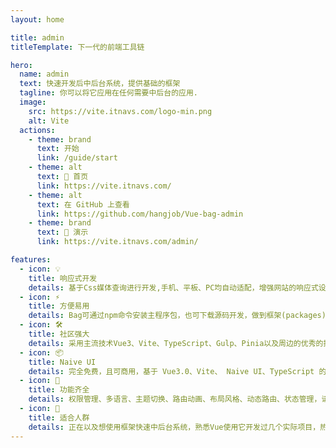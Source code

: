 ```yaml
---
layout: home

title: admin
titleTemplate: 下一代的前端工具链

hero:
  name: admin
  text: 快速开发后中后台系统，提供基础的框架
  tagline: 你可以将它应用在任何需要中后台的应用.
  image:
    src: https://vite.itnavs.com/logo-min.png
    alt: Vite
  actions:
    - theme: brand
      text: 开始
      link: /guide/start
    - theme: alt
      text: 🤗 首页
      link: https://vite.itnavs.com/
    - theme: alt
      text: 在 GitHub 上查看
      link: https://github.com/hangjob/Vue-bag-admin
    - theme: brand
      text: 🎉 演示
      link: https://vite.itnavs.com/admin/

features:
  - icon: 💡
    title: 响应式开发
    details: 基于Css媒体查询进行开发,手机、平板、PC均自动适配，增强网站的响应式设计，提高网站的可用性，减少开发成本和维护工作
  - icon: ⚡️
    title: 方便易用
    details: Bag可通过npm命令安装主程序包，也可下载源码开发，做到框架(packages)和应用(app)分开，即可以减少项目之间的耦合，也能提升项目扩展性
  - icon: 🛠️
    title: 社区强大
    details: 采用主流技术Vue3、Vite、TypeScript、Gulp、Pinia以及周边的优秀的插件搭建，不用担心自己业务所受框架有限的瓶颈
  - icon: 📦
    title: Naive UI
    details: 完全免费，且可商用，基于 Vue3.0、Vite、 Naive UI、TypeScript 的中后台解决方案，它使用了最新的前端技术栈，并提炼了典型的业务模型
  - icon: 🔩
    title: 功能齐全
    details: 权限管理、多语言、主题切换、路由动画、布局风格、动态路由、状态管理，请求封装等等，旨在让开发者能够以最小的成本开发中后台系统，降低开发量
  - icon: 🔑
    title: 适合人群
    details: 正在以及想使用框架快速中后台系统，熟悉Vue使用它开发过几个实际项目，热爱技术，爱学习，想进阶和提升的同学
---
```

